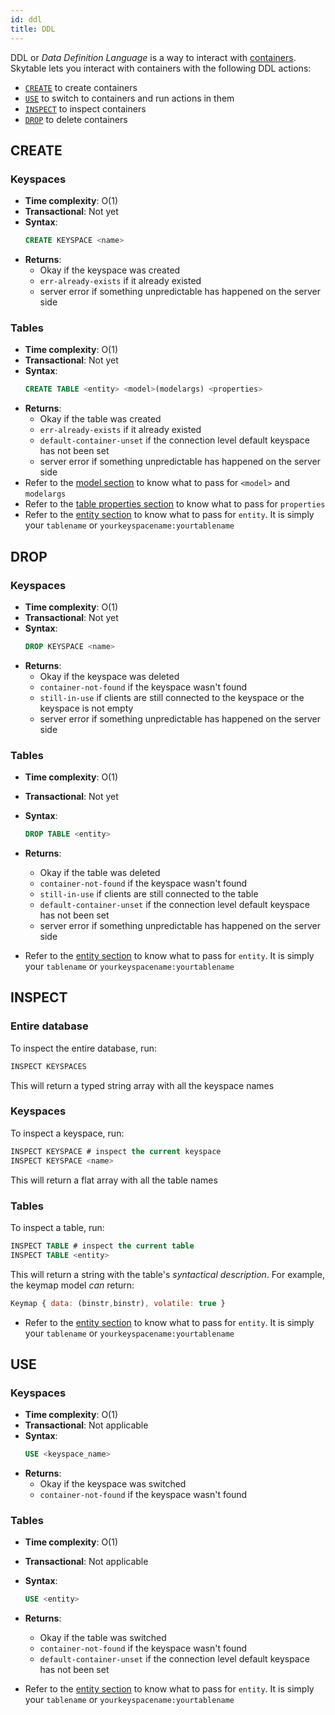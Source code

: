 ```yaml
---
id: ddl
title: DDL
---
```


DDL or _Data Definition Language_ is a way to interact with [containers](containers). Skytable lets you interact with containers with the following DDL actions:

- [`CREATE`](#create) to create containers
- [`USE`](#use) to switch to containers and run actions in them
- [`INSPECT`](#inspect) to inspect containers
- [`DROP`](#drop) to delete containers

## CREATE

### Keyspaces

- **Time complexity**: O(1)
- **Transactional**: Not yet
- **Syntax**:
  ```sql
  CREATE KEYSPACE <name>
  ```
- **Returns**:
  - Okay if the keyspace was created
  - `err-already-exists` if it already existed
  - server error if something unpredictable has happened on the server side

### Tables

- **Time complexity**: O(1)
- **Transactional**: Not yet
- **Syntax**:
  ```sql
  CREATE TABLE <entity> <model>(modelargs) <properties>
  ```
- **Returns**:
  - Okay if the table was created
  - `err-already-exists` if it already existed
  - `default-container-unset` if the connection level default keyspace has not been set
  - server error if something unpredictable has happened on the server side
- Refer to the [model section](containers#models) to know what to pass for `<model>` and `modelargs`
- Refer to the [table properties section](containers#properties) to know what to pass for `properties`
- Refer to the [entity section](containers#entities) to know what to pass for `entity`. It is
  simply your `tablename` or `yourkeyspacename:yourtablename`

## DROP

### Keyspaces

- **Time complexity**: O(1)
- **Transactional**: Not yet
- **Syntax**:
  ```sql
  DROP KEYSPACE <name>
  ```
- **Returns**:
  - Okay if the keyspace was deleted
  - `container-not-found` if the keyspace wasn't found
  - `still-in-use` if clients are still connected to the keyspace or the keyspace is not empty
  - server error if something unpredictable has happened on the server side

### Tables

- **Time complexity**: O(1)
- **Transactional**: Not yet
- **Syntax**:
  ```sql
  DROP TABLE <entity>
  ```
- **Returns**:

  - Okay if the table was deleted
  - `container-not-found` if the keyspace wasn't found
  - `still-in-use` if clients are still connected to the table
  - `default-container-unset` if the connection level default keyspace has not been set
  - server error if something unpredictable has happened on the server side

- Refer to the [entity section](containers#entities) to know what to pass for `entity`. It is
  simply your `tablename` or `yourkeyspacename:yourtablename`

## INSPECT

### Entire database

To inspect the entire database, run:

```sql
INSPECT KEYSPACES
```

This will return a typed string array with all the keyspace names

### Keyspaces

To inspect a keyspace, run:

```sql
INSPECT KEYSPACE # inspect the current keyspace
INSPECT KEYSPACE <name>
```

This will return a flat array with all the table names

### Tables

To inspect a table, run:

```sql
INSPECT TABLE # inspect the current table
INSPECT TABLE <entity>
```

This will return a string with the table's _syntactical description_. For example, the keymap model
_can_ return:

```js
Keymap { data: (binstr,binstr), volatile: true }
```

- Refer to the [entity section](containers#entities) to know what to pass for `entity`. It is
  simply your `tablename` or `yourkeyspacename:yourtablename`

## USE

### Keyspaces

- **Time complexity**: O(1)
- **Transactional**: Not applicable
- **Syntax**:
  ```sql
  USE <keyspace_name>
  ```
- **Returns**:
  - Okay if the keyspace was switched
  - `container-not-found` if the keyspace wasn't found

### Tables

- **Time complexity**: O(1)
- **Transactional**: Not applicable
- **Syntax**:
  ```sql
  USE <entity>
  ```
- **Returns**:

  - Okay if the table was switched
  - `container-not-found` if the keyspace wasn't found
  - `default-container-unset` if the connection level default keyspace has not been set

- Refer to the [entity section](containers#entities) to know what to pass for `entity`. It is
  simply your `tablename` or `yourkeyspacename:yourtablename`
